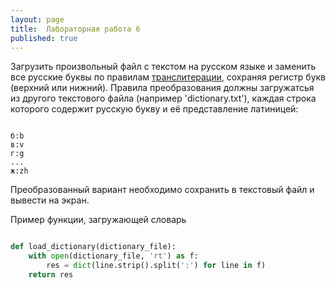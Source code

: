 ```yaml
---
layout: page
title:  Лабораторная работа 6
published: true
---
```


Загрузить произвольный файл с текстом на русском языке и заменить все русские буквы по правилам [транслитерации](https://ru.wikipedia.org/wiki/Транслитерация_русского_алфавита_латиницей), сохраняя регистр букв (верхний или нижний). Правила преобразования должны загружатсья из другого текстового файла (например 'dictionary.txt'), каждая строка которого содержит русскую букву и её представление латиницей:

~~~

б:b
в:v
г:g
...
ж:zh

~~~

Преобразованный вариант необходимо сохранить в текстовый файл и вывести на экран.

Пример функции, загружающей словарь

~~~python

def load_dictionary(dictionary_file):
    with open(dictionary_file, 'rt') as f:
        res = dict(line.strip().split(':') for line in f)
    return res    

~~~

